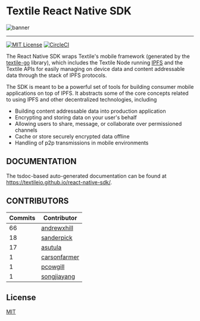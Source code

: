 
# Textile React Native SDK

![banner](https://s3.amazonaws.com/textile.public/Textile_Logo_Horizontal.png)

---

[![MIT License](http://img.shields.io/badge/license-MIT-blue.svg?style=flat)](LICENSE) [![CircleCI](https://circleci.com/gh/textileio/react-native-sdk/tree/master.svg?style=shield)](https://circleci.com/gh/textileio/react-native-sdk/tree/master)

The React Native SDK wraps Textile's mobile framework (generated by the [textile-go](https://github.com/textileio/textile-go/) library), which includes the Textile Node running [IPFS](https://ipfs.io) and the Textile APIs for easily managing on device data and content addressable data through the stack of IPFS protocols.

The SDK is meant to be a powerful set of tools for building consumer mobile applications on top of IPFS. It abstracts some of the core concepts related to using IPFS and other decentralized technologies, including

- Building content addressable data into production application
- Encrypting and storing data on your user's behalf
- Allowing users to share, message, or collaborate over permissioned channels
- Cache or store securely encrypted data offline
- Handling of p2p transmissions in mobile environments

## DOCUMENTATION

The tsdoc-based auto-generated documentation can be found at https://textileio.github.io/react-native-sdk/.

## CONTRIBUTORS
<!-- Update with yarn credit -->
<!-- ⛔️ AUTO-GENERATED-CONTENT:START (CONTRIBUTORS) -->
| **Commits** | **Contributor** |  
| --- | --- |  
| 66 | [andrewxhill](https://github.com/andrewxhill) |  
| 18 | [sanderpick](https://github.com/sanderpick) |  
| 17 | [asutula](https://github.com/asutula) |  
| 1  | [carsonfarmer](https://github.com/carsonfarmer) |  
| 1  | [pcowgill](https://github.com/pcowgill) |  
| 1  | [songjiayang](https://github.com/songjiayang) |  

<!-- ⛔️ AUTO-GENERATED-CONTENT:END -->

## License

[MIT](./LICENSE)
